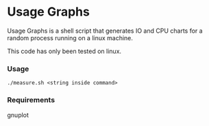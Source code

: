 Usage Graphs
=============

Usage Graphs is a shell script that generates IO and CPU charts for a random process running on a linux machine.

This code has only been tested on linux.

### Usage

	./measure.sh <string inside command>

### Requirements

gnuplot